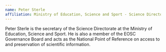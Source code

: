```yaml
---
name: Peter Sterle
affiliation: Ministry of Education, Science and Sport - Science Directorate
---
```


Peter Sterle is the secretary of the Science Directorate at the Ministry of Education, Science and Sport. He is also a member of the EOSC Governance Board and acts as the National Point of Reference on access to and preservation of scientific information.
